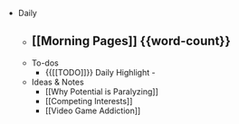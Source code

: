 - Daily
    - [[Morning Pages]] {{word-count}}
        - 
    - To-dos
        - {{[[TODO]]}} Daily Highlight - 
    - Ideas & Notes
        - [[Why Potential is Paralyzing]]
        - [[Competing Interests]]
        - [[Video Game Addiction]]
